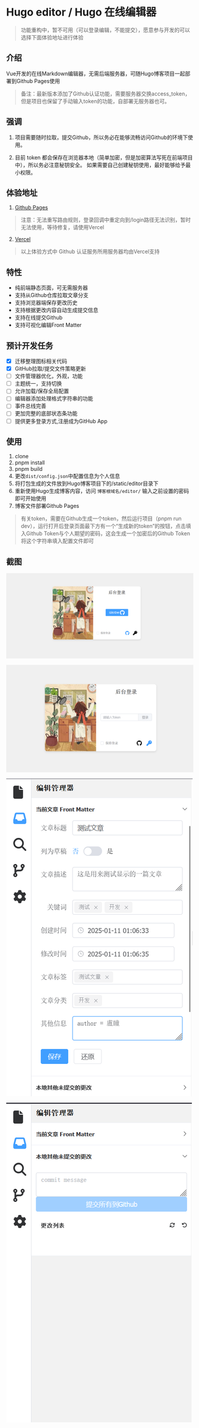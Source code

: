 # Hugo editor / Hugo 在线编辑器

> 功能重构中，暂不可用（可以登录编辑，不能提交），愿意参与开发的可以选择下面体验地址进行体验

## 介绍
Vue开发的在线Markdown编辑器，无需后端服务器，可随Hugo博客项目一起部署到Github Pages使用

> 备注：最新版本添加了Github认证功能，需要服务器交换access_token，但是项目也保留了手动输入token的功能，自部署无服务器也可。

## 强调
1. 项目需要随时拉取，提交Github，所以务必在能够流畅访问Github的环境下使用。

2. 目前 token 都会保存在浏览器本地（简单加密，但是加密算法写死在前端项目中），所以务必注意秘钥安全。
如果需要自己创建秘钥使用，最好能够给予最小权限。

## 体验地址
1. [Github Pages](https://www.1think2program.cn/HugoEditor) 
> 注意：无法重写路由规则，登录回调中重定向到/login路径无法识别，暂时无法使用，等待修复，请使用Vercel


2. [Vercel](https://hugo-editor.1think2program.cn)

> 以上体验方式中 Github 认证服务所用服务器均由Vercel支持

## 特性
- 纯前端静态页面，可无需服务器
- 支持从Github仓库拉取文章分支
- 支持浏览器端保存更改历史
- 支持根据更改内容自动生成提交信息
- 支持在线提交Github
- 支持可视化编辑Front Matter

## 预计开发任务
- [x] 迁移整理图标相关代码
- [x] GitHub拉取/提交文件策略更新
- [ ] 文件管理器优化，外观，功能
- [ ] 主题统一，支持切换
- [ ] 允许加载/保存全局配置
- [ ] 编辑器添加处理格式字符串的功能
- [ ] 事件总线完善
- [ ] 更加完整的底部状态条功能
- [ ] 提供更多登录方式,注册成为GitHub App

## 使用
1. clone
2. pnpm install
3. pnpm build
4. 更改`dist/config.json`中配置信息为个人信息
5. 将打包生成的文件放到Hugo博客项目下的/static/editor目录下
6. 重新使用Hugo生成博客内容，访问 `博客根域名/editor/` 输入之前设置的密码即可开始使用
7. 博客文件部署Github Pages
> 有关token，需要在Github生成一个token，然后运行项目（pnpm run dev），运行打开后登录页面最下方有一个“生成新的token”的按钮，点击填入Github Token与个人期望的密码，这会生成一个加密后的Github Token将这个字符串填入配置文件即可


## 截图
![登录页面-Github授权登录](./docs/images/屏幕截图%202025-01-11%20005851.png)

![登录页面-输入Token登录](./docs/images/屏幕截图%202025-01-11%20005920.png)

![编辑管理器1](./docs/images/屏幕截图%202025-01-11%20010708.png)

![编辑管理器1](./docs/images/屏幕截图%202025-01-11%20010723.png)